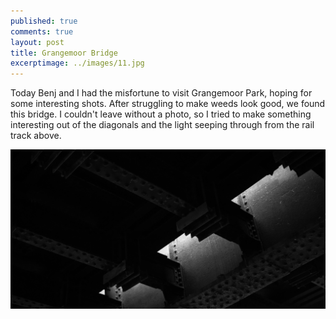 ```yaml
---
published: true
comments: true
layout: post
title: Grangemoor Bridge 
excerptimage: ../images/11.jpg
---
```


Today Benj and I had the misfortune to visit Grangemoor Park, hoping for some interesting shots. After struggling to make weeds look good, we found this bridge. I couldn't leave without a photo, so I tried to make something interesting out of the diagonals and the light seeping through from the rail track above. 

[![Image 11/365](../images/11.jpg)](https://www.flickr.com/gp/tmadhavan/063021)